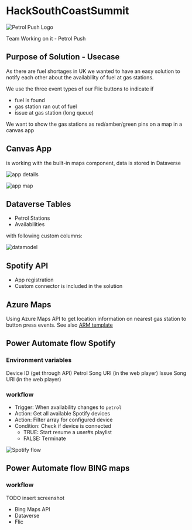 # HackSouthCoastSummit

![Petrol Push Logo](Petrol%20Push.png)

Team Working on it - Petrol Push

## Purpose of Solution - Usecase

As there are fuel shortages in UK we wanted to have an easy solution to notify each other about the availability of fuel at gas stations.

We use the three event types of our Flic buttons to indicate if

- fuel is found
- gas station ran out of fuel
- issue at gas station (long queue)

We want to show the gas stations as red/amber/green pins on a map in a canvas app

## Canvas App

is working with the built-in maps component, data is stored in Dataverse

![app details](docs/App-Details.png)

![app map](docs/App-Map.png)

## Dataverse Tables

- Petrol Stations
- Availabilities

with following custom columns:

![datamodel](/docs/PetrolPush-datamodel.png)

## Spotify API

- App registration
- Custom connector is included in the solution

## Azure Maps

Using Azure Maps API to get location information on nearest gas station to button press events. See also [ARM template](AzureMaps_ARM.json)

## Power Automate flow Spotify

### Environment variables

Device ID (get through API)
Petrol Song URI (in the web player)
Issue Song URI (in the web player)

### workflow

- Trigger: When availability changes to `petrol`
- Action: Get all available Spotify devices
- Action: Filter array for configured device
- Condition: Check if device is connected
  - TRUE: Start resume a user#s playlist
  - FALSE: Terminate

![Spotify flow](docs/PetrolPush-FlowSpotify.png)

## Power Automate flow BING maps

### workflow

TODO insert screenshot

- Bing Maps API
- Dataverse
- Flic
